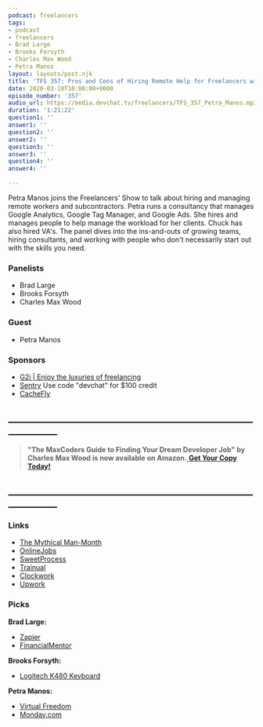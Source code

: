 ```yaml
---
podcast: freelancers
tags:
- podcast
- freelancers
- Brad Large
- Brooks Forsyth
- Charles Max Wood
- Petra Manos
layout: layouts/post.njk
title: 'TFS 357: Pros and Cons of Hiring Remote Help for Freelancers with Petra Manos'
date: 2020-03-10T10:00:00+0000
episode_number: '357'
audio_url: https://media.devchat.tv/freelancers/TFS_357_Petra_Manos.mp3
duration: '1:21:22'
question1: ''
answer1: ''
question2: ''
answer2: ''
question3: ''
answer3: ''
question4: ''
answer4: ''

---
```

Petra Manos joins the Freelancers' Show to talk about hiring and managing remote workers and subcontractors. Petra runs a consultancy that manages Google Analytics, Google Tag Manager, and Google Ads. She hires and manages people to help manage the workload for her clients. Chuck has also hired VA's. The panel dives into the ins-and-outs of growing teams, hiring consultants, and working with people who don't necessarily start out with the skills you need.

### **Panelists**

* Brad Large
* Brooks Forsyth
* Charles Max Wood

### **Guest**

* Petra Manos

### **Sponsors**

* [G2i | Enjoy the luxuries of freelancing](https://www.g2i.co/?utm_source=Freelancers_Show&utm_medium=Podcast&utm_campaign=DevChat)
* [Sentry](https://sentry.io/welcome/) Use code "devchat" for $100 credit
* [CacheFly](https://www.cachefly.com/)

## **____________________________________________________________**

> **"The MaxCoders Guide to Finding Your Dream Developer Job" by Charles Max Wood is now available on Amazon.**[ **Get Your Copy Today!**](https://www.amazon.com/gp/product/B081MBL5C9/ref=as_li_ss_tl?ie=UTF8&linkCode=sl1&tag=devchattv-20&linkId=9d61363241636e2546ef46abba198746&language=en_US)

## **____________________________________________________________**

### **Links**

* [The Mythical Man-Month](https://amzn.to/39uRCRe)
* [OnlineJobs](http://store.onlinejobs.ph/?aid=246972)
* [SweetProcess](https://www.sweetprocess.com/)
* [Trainual](https://trainual.com)
* [Clockwork](https://amzn.to/39rq678)
* [Upwork](Upwork.com)

### **Picks**

**Brad Large:**

* [Zapier](https://zapier.com)
* [FinancialMentor](https://financialmentor.com/)

**Brooks Forsyth:**

* [Logitech K480 Keyboard](https://www.logitech.com/en-us/product/multi-device-keyboard-k480)

**Petra Manos:**

* [Virtual Freedom](https://www.amazon.com/Virtual-Freedom-Become-Productive-Business/dp/1939529743)
* [Monday.com](http://monday.com/)